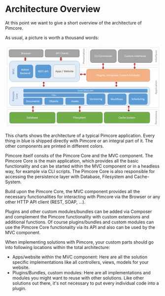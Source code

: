 # Architecture Overview

At this point we want to give a short overview of the architecture of Pimcore. 

As usual, a picture is worth a thousand words: 
![Pimcore Architecture](../img/architectural-chart.png) 

This charts shows the architecture of a typical Pimcore application. Every 
thing in blue is shipped directly with Pimcore or an integral part of it. 
The other components are printed in different colors.

Pimcore itself consits of the Pimcore Core and the MVC component. 
The Pimcore Core is the main application, which provides all the basic
functionality and can be started within the MVC component or in a headless way, for example via CLI scripts.
The Pimcore Core is also responsible for accessing the persistence layer with Database, Filesystem and Cache-System. 

Build upon the Pimcore Core, the MVC component provides all the necessary 
functionalities for interacting with Pimcore via the Browser or any other HTTP
API client (REST, SOAP, ...).
 
Plugins and other custom modules/bundles can be added via Composer and complement the
Pimcore functionality with custom extensions and additional functions. 
Of course plugins/bundles and custom modules can use the Pimcore Core functionality 
via its API and also can be used by the MVC component. 

When implementing solutions with Pimcore, your custom parts should go into following locations within the
 total architecture: 

 * Apps/website within the MVC component: Here are all the solution specific implementations 
 like all controllers, views, models for your website. 
 * Plugins/Bundles, custom modules: Here are all implementations and modules you might want to reuse 
 with other solutions. Like other solutions out there, it's not necessary to put every individual 
 code into a plugin. 
